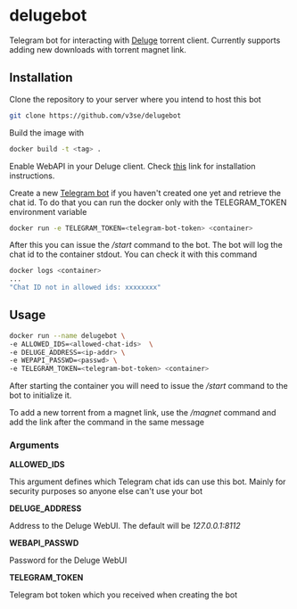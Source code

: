 # delugebot

Telegram bot for interacting with [Deluge](https://deluge-torrent.org/) torrent client. Currently supports adding new downloads with torrent magnet link.

## Installation

Clone the repository to your server where you intend to host this bot

```bash
git clone https://github.com/v3se/delugebot
```

Build the image with

```bash
docker build -t <tag> .
```

Enable WebAPI in your Deluge client. Check [this](https://pypi.org/project/deluge-webapi/) link for installation instructions.

Create a new [Telegram bot](https://core.telegram.org/bots#6-botfather) if you haven't created one yet and retrieve the chat id. To do that you can run the docker only with the TELEGRAM_TOKEN environment variable

```bash
docker run -e TELEGRAM_TOKEN=<telegram-bot-token> <container>
```

After this you can issue the _/start_ command to the bot. The bot will log the chat id to the container stdout. You can check it with this command

```bash
docker logs <container>
...
"Chat ID not in allowed ids: xxxxxxxx"
```

## Usage

```bash
docker run --name delugebot \
-e ALLOWED_IDS=<allowed-chat-ids>  \
-e DELUGE_ADDRESS=<ip-addr> \
-e WEPAPI_PASSWD=<passwd> \
-e TELEGRAM_TOKEN=<telegram-bot-token> <container>
```

After starting the container you will need to issue the _/start_ command to the bot to initialize it.

To add a new torrent from a magnet link, use the _/magnet_ command and add the link after the command in the same message

### Arguments

**ALLOWED_IDS**

This argument defines which Telegram chat ids can use this bot. Mainly for security purposes so anyone else can't use your bot

**DELUGE_ADDRESS**

Address to the Deluge WebUI. The default will be _127.0.0.1:8112_

**WEBAPI_PASSWD**

Password for the Deluge WebUI

**TELEGRAM_TOKEN**

Telegram bot token which you received when creating the bot
